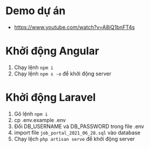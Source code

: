 # Demo dự án
+ https://www.youtube.com/watch?v=A8iQ1bnFT4s

# Khởi động Angular
1. Chạy lệnh ```npm i```
2. Chạy lệnh ```npm s -o``` để khởi động server

# Khởi động Laravel
1. Gõ lệnh ```npm i```
2. cp .env.example .env
3. Đổi DB_USERNAME và DB_PASSWORD trong file .env
4. import file ```job_portal_2021_06_28.sql``` vào database
5. Chạy lệch ``php artisan serve`` để khởi động server
